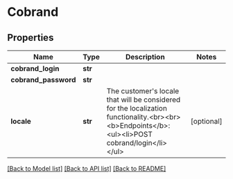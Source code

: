 # Cobrand


## Properties
Name | Type | Description | Notes
------------ | ------------- | ------------- | -------------
**cobrand_login** | **str** |  | 
**cobrand_password** | **str** |  | 
**locale** | **str** | The customer&#39;s locale that will be considered for the localization functionality.&lt;br&gt;&lt;br&gt;&lt;b&gt;Endpoints&lt;/b&gt;:&lt;ul&gt;&lt;li&gt;POST cobrand/login&lt;/li&gt;&lt;/ul&gt; | [optional] 

[[Back to Model list]](../README.md#documentation-for-models) [[Back to API list]](../README.md#documentation-for-api-endpoints) [[Back to README]](../README.md)


